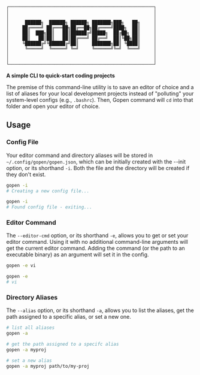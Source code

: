 ```
┌──────────────────────────────────────────────────────┐
│                                                      │
│                                                      │
│      ██████╗  ██████╗ ██████╗ ███████╗███╗   ██╗     │
│     ██╔════╝ ██╔═══██╗██╔══██╗██╔════╝████╗  ██║     │
│     ██║  ███╗██║   ██║██████╔╝█████╗  ██╔██╗ ██║     │
│     ██║   ██║██║   ██║██╔═══╝ ██╔══╝  ██║╚██╗██║     │
│     ╚██████╔╝╚██████╔╝██║     ███████╗██║ ╚████║     │
│      ╚═════╝  ╚═════╝ ╚═╝     ╚══════╝╚═╝  ╚═══╝     │
│                                                      │
│                                                      │
└──────────────────────────────────────────────────────┘
```

**A simple CLI to quick-start coding projects**

The premise of this command-line utility is to save an editor of choice and a
list of aliases for your local development projects instead of "polluting" your
system-level configs (e.g., `.bashrc`). Then, Gopen command will `cd` into that
folder and open your editor of choice.

## Usage

### Config File

Your editor command and directory aliases will be stored in
`~/.config/gopen/gopen.json`, which can be initially created with the --init
option, or its shorthand `-i`. Both the file and the directory will be created
if they don't exist.

```bash
gopen -i
# Creating a new config file...

gopen -i
# Found config file - exiting...
```

### Editor Command

The `--editor-cmd` option, or its shorthand `-e`, allows you to get or set your
editor command. Using it with no additional command-line arguments will get the
current editor command. Adding the command (or the path to an executable
binary) as an argument will set it in the config.

```bash
gopen -e vi

gopen -e
# vi
```

### Directory Aliases

The `--alias` option, or its shorthand `-a`, allows you to list the aliases,
get the path assigned to a specific alias, or set a new one.

```bash
# list all aliases
gopen -a

# get the path assigned to a specifc alias
gopen -a myproj

# set a new alias
gopen -a myproj path/to/my-proj
```
